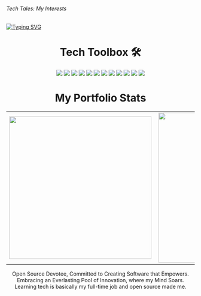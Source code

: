 ###### Tech Tales: My Interests

[![Typing SVG](https://readme-typing-svg.demolab.com?font=Fira+Code&duration=3500&pause=1000&center=true&vCenter=true&width=435&lines=React+%7C+TS+...;Go+%7C+Python)](https://git.io/typing-svg)
 
<!--<pre align="center">
When you strive to comprehend your code, you a create better workflow 
and become better at what you do. Your code isn't just your job anymore,
it's your craft.
</pre> -->
<h1 align="center"> Tech Toolbox 🛠️</h1>
<p align="center">
<img src="https://img.shields.io/badge/node.js%20-%2343853D.svg?&style=for-the-badge&logo=node.js&logoColor=white"/> <img src="https://img.shields.io/badge/javascript%20-%23323330.svg?&style=for-the-badge&logo=javascript&logoColor=%23F7DF1E"/> <img src="https://img.shields.io/badge/typescript%20-%23007ACC.svg?&style=for-the-badge&logo=typescript&logoColor=white"/> <img src="https://img.shields.io/badge/python%20-%2314354C.svg?&style=for-the-badge&logo=python&logoColor=white"/> <img src="https://img.shields.io/badge/react%20-%2320232a.svg?&style=for-the-badge&logo=react&logoColor=%2361DAFB"/> <img src="https://img.shields.io/badge/tailwindcss%20-%2338B2AC.svg?&style=for-the-badge&logo=tailwind-css&logoColor=white"/>
  <img src="https://img.shields.io/badge/nestjs%20-%23E0234E.svg?&style=for-the-badge&logo=nestjs&logoColor=white" /> <img src="https://img.shields.io/badge/django%20-%23092E20.svg?&style=for-the-badge&logo=django&logoColor=white"/> <img src ="https://img.shields.io/badge/postgres-%23316192.svg?&style=for-the-badge&logo=postgresql&logoColor=white"/> <img src ="https://img.shields.io/badge/MongoDB-%234ea94b.svg?&style=for-the-badge&logo=mongodb&logoColor=white"/> <img src="https://img.shields.io/badge/docker%20-%23007ACC.svg?&style=for-the-badge&logo=docker&logoColor=white"/> <img src="https://img.shields.io/badge/elixir%20-%23E0234E.svg?&style=for-the-badge&logo=elixir&logoColor=white" />
</p>

<!--
<p align="center"> 😎 My portfolio : https://qodestackr.netlify.app </p>
-->

<h1 align="center">My Portfolio Stats</h1>
  <table align="center">
  <tr>
      <td><img width="380px" align="left" src="https://github-readme-stats.vercel.app/api?username=Qodestackr&show_icons=true&theme=synthwave"/></td>
      <td><img width="400px" align="left" src="https://github-readme-stats.vercel.app/api/top-langs/?username=Qodestackr&hide=css,html,SCSS&count_private=true&theme=synthwave&layout=compact"/></td>      
  </tr>   
</table>

<p align="center">
Open Source Devotee, Committed to Creating Software that Empowers. Embracing an Everlasting Pool of Innovation, where my Mind Soars. Learning tech is basically my full-time job and open source made me.
 </p>
 
<!--
<p align="center">
  <img src="https://github-readme-streak-stats.herokuapp.com?user=Qodestackr&theme=react&ring=2BDD18&fire=DD2727&currStreakLabel=DD4D5E&sideLabels=DD636E" alt="streak" />
</p>

<p align="center">
  <h4 align="center"> Connecting Green dots 💚 </h4>
 <img align="center" src="./github-contribution-grid-snake.svg" alt="snake">

<pre>Once swam to the end of an infinity pool, no thought 💭 goes unpublished</pre>
</p>
-->
